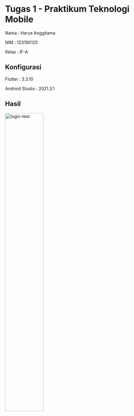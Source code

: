 # Tugas 1 - Praktikum Teknologi Mobile

Nama     : Harya Anggitama

NIM      : 123190125

Kelas    : IF-A

## Konfigurasi

Flutter         : 3.3.10

Android Studio  : 2021.3.1

## Hasil

<img src="./images/login_page.gif" alt="login-test" width="50%" height="50%">


